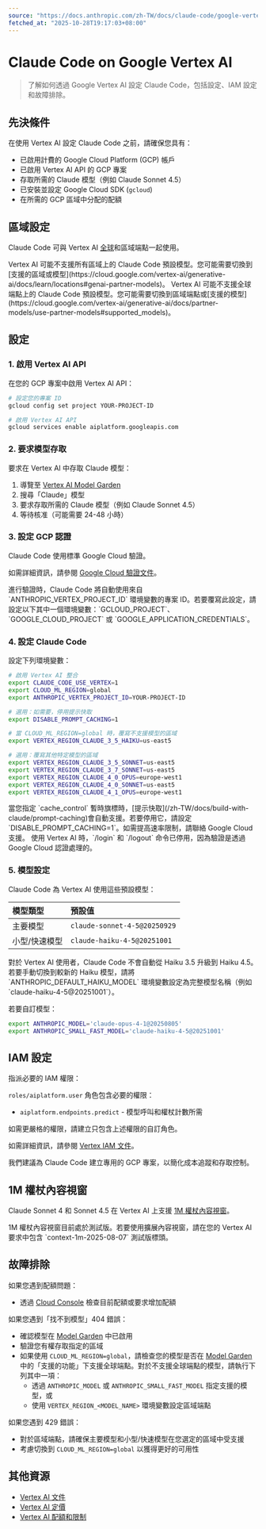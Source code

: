 ```yaml
---
source: "https://docs.anthropic.com/zh-TW/docs/claude-code/google-vertex-ai.md"
fetched_at: "2025-10-28T19:17:03+08:00"
---
```


# Claude Code on Google Vertex AI

> 了解如何透過 Google Vertex AI 設定 Claude Code，包括設定、IAM 設定和故障排除。

## 先決條件

在使用 Vertex AI 設定 Claude Code 之前，請確保您具有：

* 已啟用計費的 Google Cloud Platform (GCP) 帳戶
* 已啟用 Vertex AI API 的 GCP 專案
* 存取所需的 Claude 模型（例如 Claude Sonnet 4.5）
* 已安裝並設定 Google Cloud SDK (`gcloud`)
* 在所需的 GCP 區域中分配的配額

## 區域設定

Claude Code 可與 Vertex AI [全球](https://cloud.google.com/blog/products/ai-machine-learning/global-endpoint-for-claude-models-generally-available-on-vertex-ai)和區域端點一起使用。

<Note>
  Vertex AI 可能不支援所有區域上的 Claude Code 預設模型。您可能需要切換到[支援的區域或模型](https://cloud.google.com/vertex-ai/generative-ai/docs/learn/locations#genai-partner-models)。
</Note>

<Note>
  Vertex AI 可能不支援全球端點上的 Claude Code 預設模型。您可能需要切換到區域端點或[支援的模型](https://cloud.google.com/vertex-ai/generative-ai/docs/partner-models/use-partner-models#supported_models)。
</Note>

## 設定

### 1. 啟用 Vertex AI API

在您的 GCP 專案中啟用 Vertex AI API：

```bash  theme={null}
# 設定您的專案 ID
gcloud config set project YOUR-PROJECT-ID

# 啟用 Vertex AI API
gcloud services enable aiplatform.googleapis.com
```

### 2. 要求模型存取

要求在 Vertex AI 中存取 Claude 模型：

1. 導覽至 [Vertex AI Model Garden](https://console.cloud.google.com/vertex-ai/model-garden)
2. 搜尋「Claude」模型
3. 要求存取所需的 Claude 模型（例如 Claude Sonnet 4.5）
4. 等待核准（可能需要 24-48 小時）

### 3. 設定 GCP 認證

Claude Code 使用標準 Google Cloud 驗證。

如需詳細資訊，請參閱 [Google Cloud 驗證文件](https://cloud.google.com/docs/authentication)。

<Note>
  進行驗證時，Claude Code 將自動使用來自 `ANTHROPIC_VERTEX_PROJECT_ID` 環境變數的專案 ID。若要覆寫此設定，請設定以下其中一個環境變數：`GCLOUD_PROJECT`、`GOOGLE_CLOUD_PROJECT` 或 `GOOGLE_APPLICATION_CREDENTIALS`。
</Note>

### 4. 設定 Claude Code

設定下列環境變數：

```bash  theme={null}
# 啟用 Vertex AI 整合
export CLAUDE_CODE_USE_VERTEX=1
export CLOUD_ML_REGION=global
export ANTHROPIC_VERTEX_PROJECT_ID=YOUR-PROJECT-ID

# 選用：如需要，停用提示快取
export DISABLE_PROMPT_CACHING=1

# 當 CLOUD_ML_REGION=global 時，覆寫不支援模型的區域
export VERTEX_REGION_CLAUDE_3_5_HAIKU=us-east5

# 選用：覆寫其他特定模型的區域
export VERTEX_REGION_CLAUDE_3_5_SONNET=us-east5
export VERTEX_REGION_CLAUDE_3_7_SONNET=us-east5
export VERTEX_REGION_CLAUDE_4_0_OPUS=europe-west1
export VERTEX_REGION_CLAUDE_4_0_SONNET=us-east5
export VERTEX_REGION_CLAUDE_4_1_OPUS=europe-west1
```

<Note>
  當您指定 `cache_control` 暫時旗標時，[提示快取](/zh-TW/docs/build-with-claude/prompt-caching)會自動支援。若要停用它，請設定 `DISABLE_PROMPT_CACHING=1`。如需提高速率限制，請聯絡 Google Cloud 支援。
</Note>

<Note>
  使用 Vertex AI 時，`/login` 和 `/logout` 命令已停用，因為驗證是透過 Google Cloud 認證處理的。
</Note>

### 5. 模型設定

Claude Code 為 Vertex AI 使用這些預設模型：

| 模型類型    | 預設值                          |
| :------ | :--------------------------- |
| 主要模型    | `claude-sonnet-4-5@20250929` |
| 小型/快速模型 | `claude-haiku-4-5@20251001`  |

<Note>
  對於 Vertex AI 使用者，Claude Code 不會自動從 Haiku 3.5 升級到 Haiku 4.5。若要手動切換到較新的 Haiku 模型，請將 `ANTHROPIC_DEFAULT_HAIKU_MODEL` 環境變數設定為完整模型名稱（例如 `claude-haiku-4-5@20251001`）。
</Note>

若要自訂模型：

```bash  theme={null}
export ANTHROPIC_MODEL='claude-opus-4-1@20250805'
export ANTHROPIC_SMALL_FAST_MODEL='claude-haiku-4-5@20251001'
```

## IAM 設定

指派必要的 IAM 權限：

`roles/aiplatform.user` 角色包含必要的權限：

* `aiplatform.endpoints.predict` - 模型呼叫和權杖計數所需

如需更嚴格的權限，請建立只包含上述權限的自訂角色。

如需詳細資訊，請參閱 [Vertex IAM 文件](https://cloud.google.com/vertex-ai/docs/general/access-control)。

<Note>
  我們建議為 Claude Code 建立專用的 GCP 專案，以簡化成本追蹤和存取控制。
</Note>

## 1M 權杖內容視窗

Claude Sonnet 4 和 Sonnet 4.5 在 Vertex AI 上支援 [1M 權杖內容視窗](/zh-TW/docs/build-with-claude/context-windows#1m-token-context-window)。

<Note>
  1M 權杖內容視窗目前處於測試版。若要使用擴展內容視窗，請在您的 Vertex AI 要求中包含 `context-1m-2025-08-07` 測試版標頭。
</Note>

## 故障排除

如果您遇到配額問題：

* 透過 [Cloud Console](https://cloud.google.com/docs/quotas/view-manage) 檢查目前配額或要求增加配額

如果您遇到「找不到模型」404 錯誤：

* 確認模型在 [Model Garden](https://console.cloud.google.com/vertex-ai/model-garden) 中已啟用
* 驗證您有權存取指定的區域
* 如果使用 `CLOUD_ML_REGION=global`，請檢查您的模型是否在 [Model Garden](https://console.cloud.google.com/vertex-ai/model-garden) 中的「支援的功能」下支援全球端點。對於不支援全球端點的模型，請執行下列其中一項：
  * 透過 `ANTHROPIC_MODEL` 或 `ANTHROPIC_SMALL_FAST_MODEL` 指定支援的模型，或
  * 使用 `VERTEX_REGION_<MODEL_NAME>` 環境變數設定區域端點

如果您遇到 429 錯誤：

* 對於區域端點，請確保主要模型和小型/快速模型在您選定的區域中受支援
* 考慮切換到 `CLOUD_ML_REGION=global` 以獲得更好的可用性

## 其他資源

* [Vertex AI 文件](https://cloud.google.com/vertex-ai/docs)
* [Vertex AI 定價](https://cloud.google.com/vertex-ai/pricing)
* [Vertex AI 配額和限制](https://cloud.google.com/vertex-ai/docs/quotas)

